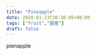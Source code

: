 ```yaml
---
title: "Pineapple"
date: 2020-01-23T10:38:05+08:00
tags: ["fruit","國產"]
draft: false
---
```

pienapple
